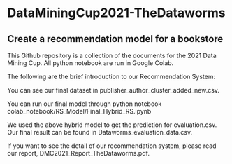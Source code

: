 # DataMiningCup2021-TheDataworms
## Create a recommendation model for a bookstore
This Github repository is a collection of the documents for the 2021 Data Mining Cup. All python notebook are run in Google Colab.

The following are the brief introduction to our Recommendation System:

You can see our final dataset in publisher_author_cluster_added_new.csv.

You can run our final model through python notebook colab_notebook/RS_Model/Final_Hybrid_RS.ipynb

We used the above hybrid model to get the prediction for evaluation.csv. Our final result can be found in Dataworms_evaluation_data.csv.

If you want to see the detail of our recommendation system, please read our report, DMC2021_Report_TheDataworms.pdf.
